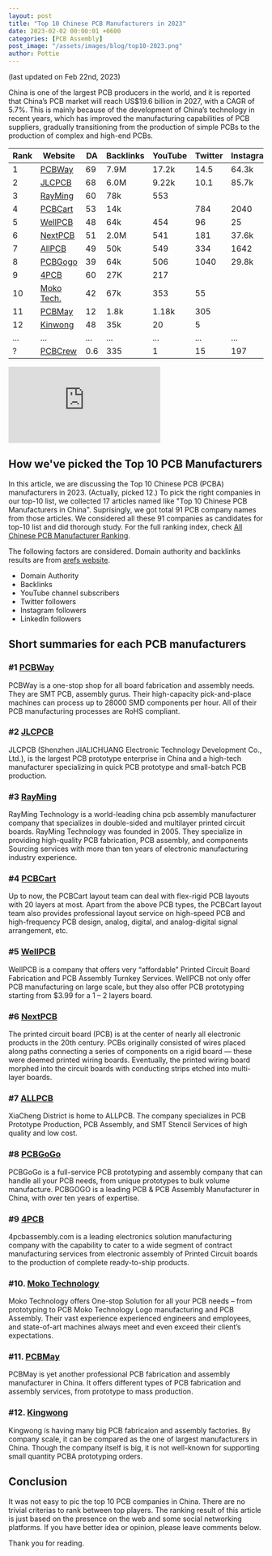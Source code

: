 ```yaml
---
layout: post
title: "Top 10 Chinese PCB Manufacturers in 2023"
date: 2023-02-02 00:00:01 +0600
categories: [PCB Assembly]
post_image: "/assets/images/blog/top10-2023.png"
author: Pottie
---
```


(last updated on Feb 22nd, 2023)

China is one of the largest PCB producers in the world, and it is reported that China’s PCB market will reach US$19.6 billion in 2027, with a CAGR of 5.7%. This is mainly because of the development of China’s technology in recent years, which has improved the manufacturing capabilities of PCB suppliers, gradually transitioning from the production of simple PCBs to the production of complex and high-end PCBs.

Rank | Website                                  | DA  | Backlinks | YouTube | Twitter | Instagram | LinkedIn
-----|------------------------------------------|-----|-----------|---------|---------|-----------|---------
1    | [PCBWay](https://pcbway.com)             | 69  | 7.9M      | 17.2k   | 14.5    | 64.3k     | 8223
2    | [JLCPCB](https://jlcpcb.com)             | 68  | 6.0M      | 9.22k   | 10.1    | 85.7k     | 9290
3    | [RayMing](https://raypcb.com)            | 60  | 78k       | 553     |         |           | 4011
4    | [PCBCart](https://pcbcart.com)           | 53  | 14k       |         | 784     | 2040      | 170
5    | [WellPCB](https://wellpcb.com)           | 48  | 64k       | 454     | 96      | 25        | 377
6    | [NextPCB](http://nextpcb.com)            | 51  | 2.0M      | 541     | 181     | 37.6k     | 899
7    | [AllPCB](https://allpcb.com)             | 49  | 50k       | 549     | 334     | 1642      | 190
8    | [PCBGogo](https://pcbgogo.com)           | 39  | 64k       | 506     | 1040    | 29.8k     | 502
9    | [4PCB](https://4pcb.com)                 | 60  | 27K       | 217     |         |           | 5101
10   | [Moko Tech.](https://mokotechnology.com) | 42  | 67k       | 353     | 55      |           | 1192
11   | [PCBMay](https://www.pcbmay.com/)        | 12  | 1.8k      | 1.18k   | 305     |           | 2948
12   | [Kinwong](https://www.kinwong.com)       | 48  | 35k       | 20      | 5       |           | 1447
...  | ...                                      | ... | ...       | ...     | ...     | ...       | ...
?    | [PCBCrew](https://www.pcbcrew.com)       | 0.6 | 335       | 1       | 15      | 197       | 90

<div class="youtube-video-container">
    <iframe class="youtube-video" src="https://www.youtube.com/embed/9BDd_td0jtk" title="Top 10 Chinese PCB PCBA manufacturers in 2023" frameborder="0" allow="accelerometer; autoplay; clipboard-write; encrypted-media; gyroscope; picture-in-picture; web-share" allowfullscreen></iframe>
</div>


## How we've picked the Top 10 PCB Manufacturers

In this article, we are discussing the Top 10 Chinese PCB (PCBA) manufacturers in 2023. (Actually, picked 12.)
To pick the right companies in our top-10 list, we collected 17 articles named like "Top 10 Chinese PCB Manufacturers in China". Suprisingly, we got total 91 PCB company names from those articles. We considered all these 91 companies as candidates for top-10 list and did thorough study.
For the full ranking index, check [All Chinese PCB Manufacturer Ranking](https://pcbcrew.com/apps/ranking/).

The following factors are considered.
Domain authority and backlinks results are from [arefs website](https://ahrefs.com/backlink-checker?).

* Domain Authority
* Backlinks
* YouTube channel subscribers
* Twitter followers
* Instagram followers
* LinkedIn followers


## Short summaries for each PCB manufacturers

### #1 [PCBWay](https://pcbway.com) 

PCBWay is a one-stop shop for all board fabrication and assembly needs. They are SMT PCB, assembly gurus. Their high-capacity pick-and-place machines can process up to 28000 SMD components per hour. All of their PCB manufacturing processes are RoHS compliant.

### #2 [JLCPCB](https://jlcpcb.com)

JLCPCB (Shenzhen JIALICHUANG Electronic Technology Development Co., Ltd.), is the largest PCB prototype enterprise in China and a high-tech manufacturer specializing in quick PCB prototype and small-batch PCB production. 

### #3 [RayMing](https://raypcb.com)

RayMing Technology is a world-leading china pcb assembly manufacturer company that specializes in double-sided and multilayer printed circuit boards. RayMing Technology was founded in 2005. They specialize in providing high-quality PCB fabrication, PCB assembly, and components Sourcing services with more than ten years of electronic manufacturing industry experience.

### #4 [PCBCart](https://pcbcart.com)

Up to now, the PCBCart layout team can deal with flex-rigid PCB layouts with 20 layers at most. Apart from the above PCB types, the PCBCart layout team also provides professional layout service on high-speed PCB and high-frequency PCB design, analog, digital, and analog-digital signal arrangement, etc.

### #5 [WellPCB](https://wellpcb.com)

WellPCB is a company that offers very “affordable” Printed Circuit Board Fabrication and PCB Assembly Turnkey Services. WellPCB not only offer PCB manufacturing on large scale, but they also offer PCB prototyping starting from $3.99 for a 1 – 2 layers board.

### #6 [NextPCB](http://nextpcb.com)

The printed circuit board (PCB) is at the center of nearly all electronic products in the 20th century. PCBs originally consisted of wires placed along paths connecting a series of components on a rigid board — these were deemed printed wiring boards. Eventually, the printed wiring board morphed into the circuit boards with conducting strips etched into multi-layer boards.

### #7 [ALLPCB](https://allpcb.com)

XiaCheng District is home to ALLPCB. The company specializes in PCB Prototype Production, PCB Assembly, and SMT Stencil Services of high quality and low cost.

### #8 [PCBGoGo](https://pcbgogo.com)

PCBGoGo is a full-service PCB prototyping and assembly company that can handle all your PCB needs, from unique prototypes to bulk volume manufacture. PCBGOGO is a leading PCB & PCB Assembly Manufacturer in China, with over ten years of expertise.

### #9 [4PCB](https://4pcb.com)

4pcbassembly.com is a leading electronics solution manufacturing company with the capability to cater to a wide segment of contract manufacturing services from electronic assembly of Printed Circuit boards to the production of complete ready-to-ship products.

### #10. [Moko Technology](https://mokotechnology.com)

Moko Technology offers One-stop Solution for all your PCB needs – from prototyping to PCB Moko Technology Logo manufacturing and PCB Assembly. Their vast experience experienced engineers and employees, and state-of-art machines always meet and even exceed their client’s expectations.

### #11. [PCBMay](https://www.pcbmay.com/)

PCBMay is yet another professional PCB fabrication and assembly manufacturer in China. It offers different types of PCB fabrication and assembly services, from prototype to mass production.

### #12. [Kingwong](https://www.kinwong.com)

Kingwong is having many big PCB fabricaion and assembly factories. By company scale, it can be compared as the one of largest manufacturers in China. Though the company itself is big, it is not well-known for supporting small quantity PCBA prototyping orders.


## Conclusion

It was not easy to pic the top 10 PCB companies in China.
There are no trivial criterias to rank between top players.
The ranking result of this article is just based on the presence on the web and some social networking platforms.
If you have better idea or opinion, please leave comments below.

Thank you for reading.